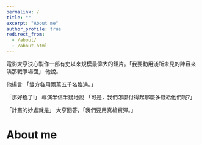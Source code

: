 ```yaml
---
permalink: /
title: ""
excerpt: "About me"
author_profile: true
redirect_from: 
  - /about/
  - /about.html
---
```


電影大亨決心製作一部有史以來規模最偉大的鉅片。「我要動用淺所未見的陣容來演那戰爭場面」 他說。

他揚言 「雙方各用兩萬五千名臨演。」

「那好極了!」 導演半信半疑地說 「可是，我們怎麼付得起那麼多錢給他們呢?」

「計畫的妙處就是」 大亨回答，「我們要用真槍實彈。」

About me
======